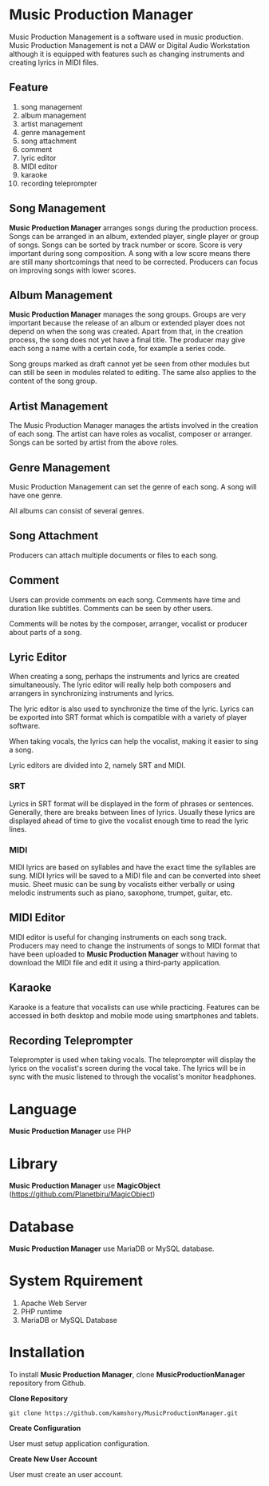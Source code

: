 # Music Production Manager

Music Production Management is a software used in music production. Music Production Management is not a DAW or Digital Audio Workstation although it is equipped with features such as changing instruments and creating lyrics in MIDI files.

## Feature

1. song management
2. album management
3. artist management
4. genre management
5. song attachment
6. comment
7. lyric editor
8. MIDI editor
9. karaoke
10. recording teleprompter

## Song Management

**Music Production Manager** arranges songs during the production process. Songs can be arranged in an album, extended player, single player or group of songs. Songs can be sorted by track number or score. Score is very important during song composition. A song with a low score means there are still many shortcomings that need to be corrected. Producers can focus on improving songs with lower scores.

## Album Management

**Music Production Manager** manages the song groups. Groups are very important because the release of an album or extended player does not depend on when the song was created. Apart from that, in the creation process, the song does not yet have a final title. The producer may give each song a name with a certain code, for example a series code.

Song groups marked as draft cannot yet be seen from other modules but can still be seen in modules related to editing. The same also applies to the content of the song group.

## Artist Management

The Music Production Manager manages the artists involved in the creation of each song. The artist can have roles as vocalist, composer or arranger. Songs can be sorted by artist from the above roles.

## Genre Management

Music Production Management can set the genre of each song. A song will have one genre.

All albums can consist of several genres.

## Song Attachment

Producers can attach multiple documents or files to each song.

## Comment

Users can provide comments on each song. Comments have time and duration like subtitles. Comments can be seen by other users.

Comments will be notes by the composer, arranger, vocalist or producer about parts of a song.

## Lyric Editor

When creating a song, perhaps the instruments and lyrics are created simultaneously. The lyric editor will really help both composers and arrangers in synchronizing instruments and lyrics.

The lyric editor is also used to synchronize the time of the lyric. Lyrics can be exported into SRT format which is compatible with a variety of player software.

When taking vocals, the lyrics can help the vocalist, making it easier to sing a song.

Lyric editors are divided into 2, namely SRT and MIDI.

### SRT

Lyrics in SRT format will be displayed in the form of phrases or sentences. Generally, there are breaks between lines of lyrics. Usually these lyrics are displayed ahead of time to give the vocalist enough time to read the lyric lines.

### MIDI

MIDI lyrics are based on syllables and have the exact time the syllables are sung. MIDI lyrics will be saved to a MIDI file and can be converted into sheet music. Sheet music can be sung by vocalists either verbally or using melodic instruments such as piano, saxophone, trumpet, guitar, etc.

## MIDI Editor

MIDI editor is useful for changing instruments on each song track. Producers may need to change the instruments of songs to MIDI format that have been uploaded to **Music Production Manager** without having to download the MIDI file and edit it using a third-party application.

## Karaoke

Karaoke is a feature that vocalists can use while practicing. Features can be accessed in both desktop and mobile mode using smartphones and tablets.

## Recording Teleprompter

Teleprompter is used when taking vocals. The teleprompter will display the lyrics on the vocalist's screen during the vocal take. The lyrics will be in sync with the music listened to through the vocalist's monitor headphones.

# Language

**Music Production Manager** use PHP

# Library

**Music Production Manager** use **MagicObject** (https://github.com/Planetbiru/MagicObject)

# Database

**Music Production Manager** use MariaDB or MySQL database.

# System Rquirement

1. Apache Web Server
2. PHP runtime
3. MariaDB or MySQL Database

# Installation

To install **Music Production Manager**, clone **MusicProductionManager** repository from Github.

**Clone Repository**

```git
git clone https://github.com/kamshory/MusicProductionManager.git
```

**Create Configuration**

User must setup application configuration.

**Create New User Account**

User must create an user account.
